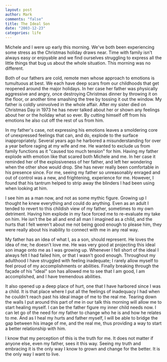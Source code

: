 ```yaml
--- 
layout: post
author: Mark
comments: "false"
title: The Ideal Son
date: "2003-12-23"
categories: life
---
```

Michele and I were up early this morning. We've both been experiencing some stress as the Christmas holiday draws near. Time with family isn't always easy or enjoyable and we find ourselves struggling to express all the little things that bug us about the whole situation. This morning was no different.

Both of our fathers are cold, remote men whose approach to emotions is tumultuous at best. We each have deep scars from our childhoods that get reopened around the major holidays. In her case her father was physically aggressive and angry, once destroying Christmas dinner by throwing it on the floor, or another time smashing the tree by tossing it out the window. My father is coldly uninvolved in the whole affair. After my sister died on Christmas Day in 1973 he has never talked about her or shown any feelings about her or the holiday what so ever. By cutting himself off from his emotions he also cut off the rest of us from him.

In my father's case, not expressing his emotions leaves a smoldering core of unexpressed feelings that can, and do, explode to the surface inappropriately. Several years ago he harbored a misunderstanding for over a year before raging at my wife and me. He wanted to exclude us from family functions as it "caused too much tension" for him. Having my father explode with emotion like that scared both Michele and me. In her case it reminded her of the explosiveness of her father, and left her wondering when the other shoe would drop. She has never really been comfortable in his presence since. For me, seeing my father so unreasonably enraged and out of control was a new, and frightening, experience for me. However, I found that his tantrum helped to strip away the blinders I had been using when looking at him.

I see him as a man now, and not as some mythic figure. Growing up I thought he knew everything and could do anything. Even as an adult I tended to revert to this childish view of my father, sometimes to my own detriment. Having him explode in my face forced me to re-evaluate my take on him. He isn't the be all and end all man I imagined as a child, and the hurts that I felt weren't about me not being good enough to please him, they were really about his inability to connect with me in any real way.

My father has an idea of what I, as a son, should represent. He loves the idea of me; he doesn't love me. He was very good at projecting this ideal son image onto me as I was growing up. Whenever I fell short of the ideal I always felt I had failed him, or that I wasn't good enough. Throughout my adulthood I have struggled with feeling inadequate; I rarely allow myself to feel proud of my accomplishments or abilities. Finally breaking through the façade of his "ideal" son has allowed me to see that I am good, I am accomplished, and I have tremendous abilities.

It also opened up a deep place of hurt, one that I have harbored since I was a child. It is that place where I put all the feelings of inadequacy I had when he couldn't reach past his ideal image of me to the real me. Tearing down the walls I put around this part of me in our talk this morning will allow me to start healing myself. I can be the father figure my inner child needs now. I can let go of the need for my father to change who he is and how he relates to me. And as I heal my hurts and father myself, I will be able to bridge the gap between his image of me, and the real me, thus providing a way to start a better relationship with him.

I know that my perception of this is the truth for me. It does not matter if anyone else, even my father, sees it this way. Seeing my truth and embracing it is the only way I know to grown and change for the better. It is the only way I want to live.
